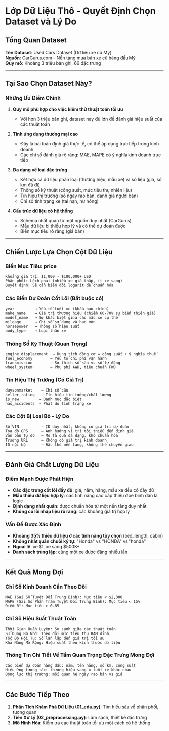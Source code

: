# Lớp Dữ Liệu Thô - Quyết Định Chọn Dataset và Lý Do

## Tổng Quan Dataset

**Tên Dataset**: Used Cars Dataset (Dữ liệu xe cũ Mỹ)  
**Nguồn**: CarGurus.com - Nền tảng mua bán xe cũ hàng đầu Mỹ  
**Quy mô**: Khoảng 3 triệu bản ghi, 66 đặc trưng

---

## Tại Sao Chọn Dataset Này?

### Những Ưu Điểm Chính

1. **Quy mô phù hợp cho việc kiểm thử thuật toán tối ưu**

   - Với hơn 3 triệu bản ghi, dataset này đủ lớn để đánh giá hiệu suất của các thuật toán

2. **Tính ứng dụng thương mại cao**

   - Đây là bài toán định giá thực tế, có thể áp dụng trực tiếp trong kinh doanh
   - Các chỉ số đánh giá rõ ràng: MAE, MAPE có ý nghĩa kinh doanh trực tiếp

3. **Đa dạng về loại đặc trưng**

   - Kết hợp cả dữ liệu phân loại (thương hiệu, mẫu xe) và số liệu (giá, số km đã đi)
   - Thông số kỹ thuật (công suất, mức tiêu thụ nhiên liệu)
   - Tín hiệu thị trường (số ngày rao bán, đánh giá người bán)
   - Chỉ số tình trạng xe (tai nạn, hư hỏng)

4. **Cấu trúc dữ liệu có hệ thống**
   - Schema nhất quán từ một nguồn duy nhất (CarGurus)
   - Mẫu dữ liệu bị thiếu hợp lý và có thể dự đoán được
   - Biến mục tiêu rõ ràng (giá bán)

---

## Chiến Lược Lựa Chọn Cột Dữ Liệu

### Biến Mục Tiêu: price

```
Khoảng giá trị: $1,000 - $100,000+ USD
Phân phối: Lệch phải (nhiều xe giá thấp, ít xe sang)
Quyết định: Sẽ cần biến đổi logarit để chuẩn hóa
```

### Các Biến Dự Đoán Cốt Lõi (Bắt buộc có)

```
year         → Yếu tố tuổi xe (khấu hao chính)
make_name    → Giá trị thương hiệu (chiếm 60-70% sự biến thiên giá)
model_name   → Sự khác biệt giữa các mẫu xe cụ thể
mileage      → Chỉ số sử dụng và hao mòn
horsepower   → Thông số hiệu suất
body_type    → Loại thân xe
```

### Thông Số Kỹ Thuật (Quan Trọng)

```
engine_displacement  → Dung tích động cơ = công suất + ý nghĩa thuế
fuel_economy        → Yếu tố chi phí vận hành
transmission        → Sở thích số sàn vs số tự động
wheel_system        → Phụ phí AWD, tiêu chuẩn FWD
```

### Tín Hiệu Thị Trường (Có Giá Trị)

```
daysonmarket    → Chỉ số cầu
seller_rating   → Tín hiệu tin tưởng/chất lượng
is_new         → Danh mục đặc biệt
has_accidents  → Phạt do tình trạng xe
```

### Các Cột Bị Loại Bỏ - Lý Do

```
Số VIN          → ID duy nhất, không có giá trị dự đoán
Tọa độ GPS      → Ảnh hưởng vị trí tối thiểu đến định giá
Văn bản tự do   → Mô tả quá đa dạng, khó chuẩn hóa
Trường URL      → Không có giá trị kinh doanh
ID nội bộ       → Đặc thù nền tảng, không thể chuyển giao
```

---

## Đánh Giá Chất Lượng Dữ Liệu

### Điểm Mạnh Được Phát Hiện

- **Các đặc trưng cốt lõi đầy đủ**: giá, năm, hãng, mẫu xe đều có đầy đủ
- **Mẫu thiếu dữ liệu hợp lý**: các tính năng cao cấp thiếu ở xe bình dân là logic
- **Định dạng nhất quán**: được chuẩn hóa từ một nền tảng duy nhất
- **Không có lỗi nhập liệu rõ ràng**: các khoảng giá trị hợp lý

### Vấn Đề Được Xác Định

- **Khoảng 35% thiếu dữ liệu ở các tính năng tùy chọn** (bed_length, cabin)
- **Không nhất quán chuỗi ký tự**: "Honda" vs "HONDA" vs "honda"
- **Ngoại lệ**: xe $1, xe sang $500K+
- **Danh sách trùng lặp**: cùng một xe được đăng nhiều lần

---

## Kết Quả Mong Đợi

### Chỉ Số Kinh Doanh Cần Theo Dõi

```
MAE (Sai Số Tuyệt Đối Trung Bình): Mục tiêu < $2,000
MAPE (Sai Số Phần Trăm Tuyệt Đối Trung Bình): Mục tiêu < 15%
Điểm R²: Mục tiêu > 0.85
```

### Chỉ Số Hiệu Suất Thuật Toán

```
Thời Gian Huấn Luyện: So sánh giữa các thuật toán
Sử Dụng Bộ Nhớ: Theo dõi mức tiêu thụ RAM đỉnh
Tốc Độ Hội Tụ: Số lần lặp đến giá trị tối ưu
Khả Năng Mở Rộng: Hiệu suất theo kích thước dữ liệu
```

### Thông Tin Chi Tiết Về Tầm Quan Trọng Đặc Trưng Mong Đợi

```
Các biến dự đoán hàng đầu: năm, tên hãng, số km, công suất
Hiệu ứng tương tác: thương hiệu sang × tuổi xe khác nhau
Động lực thị trường: mối quan hệ ngày rao bán vs giá
```

---

## Các Bước Tiếp Theo

1. **Phân Tích Khám Phá Dữ Liệu (01_eda.py)**: Tìm hiểu sâu về phân phối, tương quan
2. **Tiền Xử Lý (02_preprocessing.py)**: Làm sạch, thiết kế đặc trưng
3. **Mô Hình Hóa**: Kiểm tra các thuật toán tối ưu một cách có hệ thống
